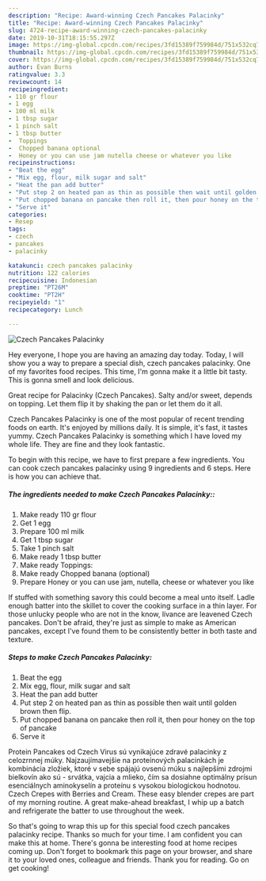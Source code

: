 ```yaml
---
description: "Recipe: Award-winning Czech Pancakes Palacinky"
title: "Recipe: Award-winning Czech Pancakes Palacinky"
slug: 4724-recipe-award-winning-czech-pancakes-palacinky
date: 2019-10-31T18:15:55.297Z
image: https://img-global.cpcdn.com/recipes/3fd15389f759984d/751x532cq70/czech-pancakes-palacinky-recipe-main-photo.jpg
thumbnail: https://img-global.cpcdn.com/recipes/3fd15389f759984d/751x532cq70/czech-pancakes-palacinky-recipe-main-photo.jpg
cover: https://img-global.cpcdn.com/recipes/3fd15389f759984d/751x532cq70/czech-pancakes-palacinky-recipe-main-photo.jpg
author: Evan Burns
ratingvalue: 3.3
reviewcount: 14
recipeingredient:
- 110 gr flour
- 1 egg
- 100 ml milk
- 1 tbsp sugar
- 1 pinch salt
- 1 tbsp butter
-  Toppings
-  Chopped banana optional
-  Honey or you can use jam nutella cheese or whatever you like
recipeinstructions:
- "Beat the egg"
- "Mix egg, flour, milk sugar and salt"
- "Heat the pan add butter"
- "Put step 2 on heated pan as thin as possible then wait until golden brown then flip."
- "Put chopped banana on pancake then roll it, then pour honey on the top of pancake"
- "Serve it"
categories:
- Resep
tags:
- czech
- pancakes
- palacinky

katakunci: czech pancakes palacinky
nutrition: 122 calories
recipecuisine: Indonesian
preptime: "PT26M"
cooktime: "PT2H"
recipeyield: "1"
recipecategory: Lunch

---
```



![Czech Pancakes Palacinky](https://img-global.cpcdn.com/recipes/3fd15389f759984d/751x532cq70/czech-pancakes-palacinky-recipe-main-photo.jpg)

Hey everyone, I hope you are having an amazing day today. Today, I will show you a way to prepare a special dish, czech pancakes palacinky. One of my favorites food recipes. This time, I'm gonna make it a little bit tasty. This is gonna smell and look delicious.

Great recipe for Palacinky (Czech Pancakes). Salty and/or sweet, depends on topping. Let them flip it by shaking the pan or let them do it all.

Czech Pancakes Palacinky is one of the most popular of recent trending foods on earth. It's enjoyed by millions daily. It is simple, it's fast, it tastes yummy. Czech Pancakes Palacinky is something which I have loved my whole life. They are fine and they look fantastic.


To begin with this recipe, we have to first prepare a few ingredients. You can cook czech pancakes palacinky using 9 ingredients and 6 steps. Here is how you can achieve that.

##### The ingredients needed to make Czech Pancakes Palacinky::

1. Make ready 110 gr flour
1. Get 1 egg
1. Prepare 100 ml milk
1. Get 1 tbsp sugar
1. Take 1 pinch salt
1. Make ready 1 tbsp butter
1. Make ready  Toppings:
1. Make ready  Chopped banana (optional)
1. Prepare  Honey or you can use jam, nutella, cheese or whatever you like


If stuffed with something savory this could become a meal unto itself. Ladle enough batter into the skillet to cover the cooking surface in a thin layer. For those unlucky people who are not in the know, lívance are leavened Czech pancakes. Don&#39;t be afraid, they&#39;re just as simple to make as American pancakes, except I&#39;ve found them to be consistently better in both taste and texture. 

##### Steps to make Czech Pancakes Palacinky:

1. Beat the egg
1. Mix egg, flour, milk sugar and salt
1. Heat the pan add butter
1. Put step 2 on heated pan as thin as possible then wait until golden brown then flip.
1. Put chopped banana on pancake then roll it, then pour honey on the top of pancake
1. Serve it


Protein Pancakes od Czech Virus sú vynikajúce zdravé palacinky z celozrnnej múky. Najzaujímavejšie na proteínových palacinkách je kombinácia zložiek, ktoré v sebe spájajú ovsenú múku s najlepšími zdrojmi bielkovín ako sú - srvátka, vajcia a mlieko, čím sa dosiahne optimálny prísun esenciálnych aminokyselín a proteínu s vysokou biologickou hodnotou. Czech Crepes with Berries and Cream. These easy blender crepes are part of my morning routine. A great make-ahead breakfast, I whip up a batch and refrigerate the batter to use throughout the week. 

So that's going to wrap this up for this special food czech pancakes palacinky recipe. Thanks so much for your time. I am confident you can make this at home. There's gonna be interesting food at home recipes coming up. Don't forget to bookmark this page on your browser, and share it to your loved ones, colleague and friends. Thank you for reading. Go on get cooking!
